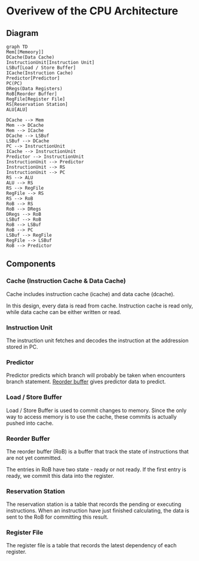 # Overivew of the CPU Architecture

## Diagram

```mermaid
graph TD
Mem[[Memeory]]
DCache(Data Cache)
InstructionUnit[Instruction Unit]
LSBuf[Load / Store Buffer]
ICache(Instruction Cache)
Predictor[Predictor]
PC(PC)
DRegs(Data Registers)
RoB[Reorder Buffer]
RegFile[Register File]
RS[Reservation Station]
ALU[ALU]

DCache --> Mem
Mem --> DCache
Mem --> ICache
DCache --> LSBuf
LSBuf --> DCache
PC --> InstructionUnit
ICache --> InstructionUnit
Predictor --> InstructionUnit
InstructionUnit --> Predictor
InstructionUnit --> RS
InstructionUnit --> PC
RS --> ALU
ALU --> RS
RS --> RegFile
RegFile --> RS
RS --> RoB
RoB --> RS
RoB --> DRegs
DRegs --> RoB
LSBuf --> RoB
RoB --> LSBuf
RoB --> PC
LSBuf --> RegFile
RegFile --> LSBuf
RoB --> Predictor
```

## Components

### Cache (Instruction Cache & Data Cache)

Cache includes instruction cache (icache) and data cache (dcache).

In this design, every data is read from cache. Instruction cache is read only, while data cache can be either written or read.

### Instruction Unit

The instruction unit fetches and decodes the instruction at the addression stored in PC.

### Predictor

Predictor predicts which branch will probably be taken when encounters branch statement. [Reorder buffer](#reorder-buffer) gives predictor data to predict.

### Load / Store Buffer

Load / Store Buffer is used to commit changes to memory. Since the only way to access memory is to use the cache, these commits is actually pushed into cache.

### Reorder Buffer

The reorder buffer (RoB) is a buffer that track the state of instructions that are not yet committed.

The entries in RoB have two state - ready or not ready. If the first entry is ready, we commit this data into the register.

### Reservation Station

The reservation station is a table that records the pending or executing instructions. When an instruction have just finished calculating, the data is sent to the RoB for committing this result.

### Register File

The register file is a table that records the latest dependency of each register.
